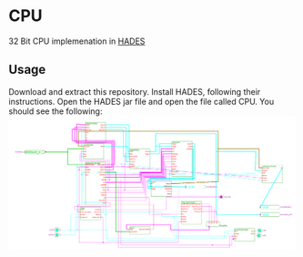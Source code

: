 # CPU
32 Bit CPU implemenation in [HADES](https://tams.informatik.uni-hamburg.de/applets/hades/webdemos/)

## Usage
Download and extract this repository. Install HADES, following their instructions. Open the HADES jar file and open the file called CPU. You should see the following:
![CPU](hades-tmp.png)
